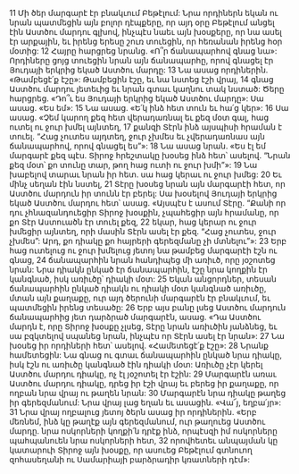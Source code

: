 11 Մի ծեր մարգարէ էր բնակւում Բեթէլում: Նրա որդիներն եկան ու նրան պատմեցին այն բոլոր դէպքերը, որ այդ օրը Բեթէլում անցել էին Աստծու մարդու գլխով, ինչպէս նաեւ այն խօսքերը, որ նա ասել էր արքային, եւ իրենց երեսը շուռ տուեցին, որ հեռանան իրենց հօր մօտից: 12 Հայրը հարցրեց նրանց. «Ո՞ր ճանապարհով գնաց նա»: Որդիները ցոյց տուեցին նրան այն ճանապարհը, որով գնացել էր Յուդայի երկրից եկած Աստծու մարդը: 13 Նա ասաց որդիներին. «Թամբեցէ՛ք էշը»: Թամբեցին էշը, եւ նա նստեց էշի վրայ, 14 գնաց Աստծու մարդու յետեւից եւ նրան գտաւ կաղնու տակ նստած: Ծերը հարցրեց. «Դո՞ւ ես Յուդայի երկրից եկած Աստծու մարդը»: Սա ասաց. «Ես եմ»: 15 Նա ասաց. «Ե՛կ ինձ հետ տուն եւ հա՛ց կեր»: 16 Սա ասաց. «Չեմ կարող քեզ հետ վերադառնալ եւ քեզ մօտ գալ, հաց ուտել ու ջուր խմել այնտեղ, 17 քանզի Տէրն ինձ այսպիսի հրաման է տուել. “Հաց չուտես այդտեղ, ջուր չխմես եւ չվերադառնաս այն ճանապարհով, որով գնացել ես”»: 18 Նա ասաց նրան. «Ես էլ եմ մարգարէ քեզ պէս. Տիրոջ հրեշտակը խօսեց ինձ հետ՝ ասելով. “Նրան քեզ մօտ՝ քո տունը տար, թող հաց ուտի ու ջուր խմի”»:
19 Նա խաբելով տարաւ նրան իր հետ. սա հաց կերաւ ու ջուր խմեց: 20 Եւ մինչ սեղան էին նստել, 21 Տէրը խօսեց նրան այն մարգարէի հետ, որ Աստծու մարդուն իր տունն էր բերել: Սա խօսելով Յուդայի երկրից եկած Աստծու մարդու հետ՝ ասաց. «Այսպէս է ասում Տէրը. “Քանի որ դու չհնազանդուեցիր Տիրոջ խօսքին, չպահեցիր այն հրամանը, որ քո Տէր Աստուածն էր տուել քեզ, 22 եկար, հաց կերար ու ջուր խմեցիր այնտեղ, որի մասին Տէրն ասել էր քեզ. “Հաց չուտես, ջուր չխմես”: Արդ, քո դիակը քո հայրերի գերեզմանը չի մտնելու”»:
23 Երբ հաց ուտելուց ու ջուր խմելուց յետոյ նա թամբեց մարգարէի էշն ու գնաց, 24 ճանապարհին նրան հանդիպեց մի առիւծ, որը յօշոտեց նրան: Նրա դիակն ընկած էր ճանապարհին, էշը նրա կողքին էր կանգնած, իսկ առիւծը՝ դիակի մօտ: 25 Եկան անցորդներ, տեսան ճանապարհին ընկած դիակն ու դիակի մօտ կանգնած առիւծը, մտան այն քաղաքը, ուր այդ ծերունի մարգարէն էր բնակւում, եւ պատմեցին իրենց տեսածը: 26 Երբ այս բանը լսեց Աստծու մարդուն ճանապարհից յետ դարձրած մարգարէն, ասաց. «Դա Աստծու մարդն է, որը Տիրոջ խօսքը չլսեց, Տէրը նրան առիւծին յանձնեց, եւ սա բզկտելով սպանեց նրան, ինչպէս որ Տէրն ասել էր նրան»: 27 Նա խօսեց իր որդիների հետ՝ ասելով. «Համետեցէ՛ք էշը»: 28 Նրանք համետեցին: Նա գնաց ու գտաւ ճանապարհին ընկած նրա դիակը, իսկ էշն ու առիւծը կանգնած էին դիակի մօտ: Առիւծը չէր կերել Աստծու մարդու դիակը, ոչ էլ յօշոտել էր էշին: 29 Մարգարէն առաւ Աստծու մարդու դիակը, դրեց իր էշի վրայ եւ բերեց իր քաղաքը, որ ողբան նրա վրայ ու թաղեն նրան: 30 Մարգարէն նրա դիակը թաղեց իր գերեզմանում: Նրա վրայ լաց եղան եւ ասացին. «Վա՜յ, եղբա՛յր»: 31 Նրա վրայ ողբալուց յետոյ ծերն ասաց իր որդիներին. «Երբ մեռնեմ, ինձ կը թաղէք այն գերեզմանում, ուր թաղուեց Աստծու մարդը. նրա ոսկորների կողքի՛ն դրէք ինձ, որպէսզի իմ ոսկորները պահպանուեն նրա ոսկորների հետ, 32 որովհետեւ անպայման կը կատարուի Տիրոջ այն խօսքը, որ ասուեց Բեթէլում գտնուող զոհասեղանի ու Սամարիայի բարձրադիր կռատների դէմ»:
